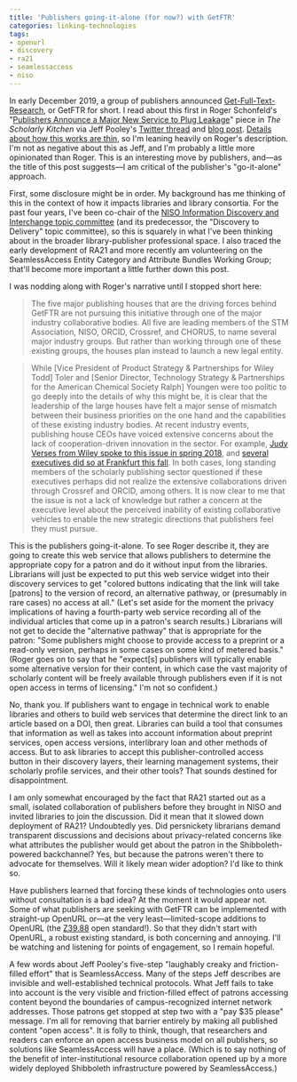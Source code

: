 ```yaml
---
title: 'Publishers going-it-alone (for now?) with GetFTR'
categories: linking-technologies
tags:
- openurl
- discovery
- ra21
- seamlessaccess
- niso
---
```

In early December 2019, a group of publishers announced [Get-Full-Text-Research](https://www.getfulltextresearch.com/), or GetFTR for short.
I read about this first in Roger Schonfeld's "[Publishers Announce a Major New Service to Plug Leakage](https://scholarlykitchen.sspnet.org/2019/12/03/publishers-announce-plug-leakage/)" piece in _The Scholarly Kitchen_ via Jeff Pooley's [Twitter thread](https://twitter.com/jeffersonpooley/status/1201867300229517313) and [blog post](https://www.jeffpooley.com/2019/12/publishers-announce-a-major-new-service-to-plug-leakage/).
[Details about how this works are thin](https://www.getfulltextresearch.com/how-getftr-works/), so I'm leaning heavily on Roger's description.
I'm not as negative about this as Jeff, and I'm probably a little more opinionated than Roger.
This is an interesting move by publishers, and—as the title of this post suggests—I am critical of the publisher's "go-it-alone" approach.

First, some disclosure might be in order.
My background has me thinking of this in the context of how it impacts libraries and library consortia.
For the past four years, I've been co-chair of the [NISO Information Discovery and Interchange topic committee](https://www.niso.org/topic-committees/information-discovery-interchange) (and its predecessor, the "Discovery to Delivery" topic committee), so this is squarely in what I've been thinking about in the broader library-publisher professional space.
I also traced the early development of RA21 and more recently am volunteering on the SeamlessAccess Entity Category and Attribute Bundles Working Group; that'll become more important a little further down this post.

I was nodding along with Roger's narrative until I stopped short here:

> The five major publishing houses that are the driving forces behind GetFTR are not pursuing this initiative through one of the major industry collaborative bodies. All five are leading members of the STM Association, NISO, ORCID, Crossref, and CHORUS, to name several major industry groups. But rather than working through one of these existing groups, the houses plan instead to launch a new legal entity. 

> While [Vice President of Product Strategy & Partnerships for Wiley Todd] Toler and [Senior Director, Technology Strategy & Partnerships for the American Chemical Society Ralph] Youngen were too politic to go deeply into the details of why this might be, it is clear that the leadership of the large houses have felt a major sense of mismatch between their business priorities on the one hand and the capabilities of these existing industry bodies. At recent industry events, publishing house CEOs have voiced extensive concerns about the lack of cooperation-driven innovation in the sector. For example, [Judy Verses from Wiley spoke to this issue in spring 2018](https://twitter.com/rschon/status/989137191094939649), and [several executives did so at Frankfurt this fall](https://twitter.com/acochran12733/status/1184105258986815489). In both cases, long standing members of the scholarly publishing sector questioned if these executives perhaps did not realize the extensive collaborations driven through Crossref and ORCID, among others. It is now clear to me that the issue is not a lack of knowledge but rather a concern at the executive level about the perceived inability of existing collaborative vehicles to enable the new strategic directions that publishers feel they must pursue. 

This is the publishers going-it-alone.
To see Roger describe it, they are going to create this web service that allows publishers to determine the appropriate copy for a patron and do it without input from the libraries.
Librarians will just be expected to put this web service widget into their discovery services to get "colored buttons indicating that the link will take [patrons] to the version of record, an alternative pathway, or (presumably in rare cases) no access at all."
(Let's set aside for the moment the privacy implications of having a fourth-party web service recording all of the individual articles that come up in a patron's search results.)
Librarians will not get to decide the "alternative pathway" that is appropriate for the patron: "Some publishers might choose to provide access to a preprint or a read-only version, perhaps in some cases on some kind of metered basis."
(Roger goes on to say that he "expect[s] publishers will typically enable some alternative version for their content, in which case the vast majority of scholarly content will be freely available through publishers even if it is not open access in terms of licensing."  I'm not so confident.)

No, thank you.
If publishers want to engage in technical work to enable libraries and others to build web services that determine the direct link to an article based on a DOI, then great.
Libraries can build a tool that consumes that information as well as takes into account information about preprint services, open access versions, interlibrary loan and other methods of access.
But to ask libraries to accept this publisher-controlled access button in their discovery layers, their learning management systems, their scholarly profile services, and their other tools?
That sounds destined for disappointment.

I am only somewhat encouraged by the fact that RA21 started out as a small, isolated collaboration of publishers before they brought in NISO and invited libraries to join the discussion.
Did it mean that it slowed down deployment of RA21? Undoubtedly yes.
Did persnickety librarians demand transparent discussions and decisions about privacy-related concerns like what attributes the publisher would get about the patron in the Shibboleth-powered backchannel? Yes, but because the patrons weren't there to advocate for themselves.
Will it likely mean wider adoption? I'd like to think so.

Have publishers learned that forcing these kinds of technologies onto users without consultation is a bad idea?  At the moment it would appear not.
Some of what publishers are seeking with GetFTR can be implemented with straight-up OpenURL or—at the very least—limited-scope additions to OpenURL (the [Z39.88](https://www.niso.org/publications/z3988-2004-r2010) open standard!).
So that they didn't start with OpenURL, a robust existing standard, is both concerning and annoying.
I'll be watching and listening for points of engagement, so I remain hopeful.

A few words about Jeff Pooley's five-step "laughably creaky and friction-filled effort" that is SeamlessAccess.
Many of the steps Jeff describes are invisible and well-established technical protocols.
What Jeff fails to take into account is the very visible and friction-filled effect of patrons accessing content beyond the boundaries of campus-recognized internet network addresses.
Those patrons get stopped at step two with a "pay $35 please" message.
I'm all for removing that barrier entirely by making all published content "open access".
It is folly to think, though, that researchers and readers can enforce an open access business model on all publishers, so solutions like SeamlessAccess will have a place.
(Which is to say nothing of the benefit of inter-institutional resource collaboration opened up by a more widely deployed Shibboleth infrastructure powered by SeamlessAccess.)